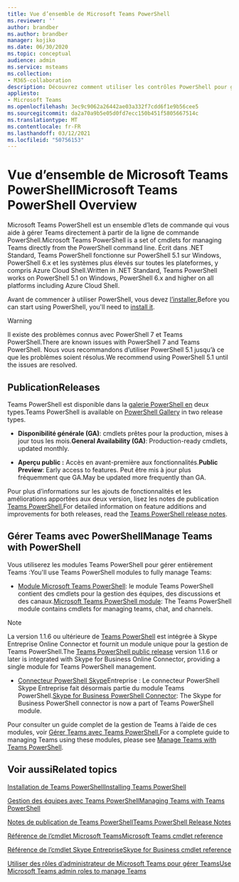 ```yaml
---
title: Vue d’ensemble de Microsoft Teams PowerShell
ms.reviewer: ''
author: brandber
ms.author: brandber
manager: kojiko
ms.date: 06/30/2020
ms.topic: conceptual
audience: admin
ms.service: msteams
ms.collection:
- M365-collaboration
description: Découvrez comment utiliser les contrôles PowerShell pour gérer Microsoft Teams.
appliesto:
- Microsoft Teams
ms.openlocfilehash: 3ec9c9062a26442ae03a332f7cdd6f1e9b56cee5
ms.sourcegitcommit: da2a70a9b5e05d0fd7ecc150b451f5805667514c
ms.translationtype: MT
ms.contentlocale: fr-FR
ms.lasthandoff: 03/12/2021
ms.locfileid: "50756153"
---
```

# <a name="microsoft-teams-powershell-overview"></a><span data-ttu-id="668c5-103">Vue d’ensemble de Microsoft Teams PowerShell</span><span class="sxs-lookup"><span data-stu-id="668c5-103">Microsoft Teams PowerShell Overview</span></span>

<span data-ttu-id="668c5-104">Microsoft Teams PowerShell est un ensemble d’lets de commande qui vous aide à gérer Teams directement à partir de la ligne de commande PowerShell.</span><span class="sxs-lookup"><span data-stu-id="668c5-104">Microsoft Teams PowerShell is a set of cmdlets for managing Teams directly from the PowerShell command line.</span></span> <span data-ttu-id="668c5-105">Écrit dans .NET Standard, Teams PowerShell fonctionne sur PowerShell 5.1 sur Windows, PowerShell 6.x et les systèmes plus élevés sur toutes les plateformes, y compris Azure Cloud Shell.</span><span class="sxs-lookup"><span data-stu-id="668c5-105">Written in .NET Standard, Teams PowerShell works on PowerShell 5.1 on Windows, PowerShell 6.x and higher on all platforms including Azure Cloud Shell.</span></span>

<span data-ttu-id="668c5-106">Avant de commencer à utiliser PowerShell, vous devez [l’installer.](teams-powershell-install.md)</span><span class="sxs-lookup"><span data-stu-id="668c5-106">Before you can start using PowerShell, you'll need to [install it](teams-powershell-install.md).</span></span> 

> [!WARNING]
> <span data-ttu-id="668c5-107">Il existe des problèmes connus avec PowerShell 7 et Teams PowerShell.</span><span class="sxs-lookup"><span data-stu-id="668c5-107">There are known issues with PowerShell 7 and Teams PowerShell.</span></span> <span data-ttu-id="668c5-108">Nous vous recommandons d’utiliser PowerShell 5.1 jusqu’à ce que les problèmes soient résolus.</span><span class="sxs-lookup"><span data-stu-id="668c5-108">We recommend using PowerShell 5.1 until the issues are resolved.</span></span>

## <a name="releases"></a><span data-ttu-id="668c5-109">Publication</span><span class="sxs-lookup"><span data-stu-id="668c5-109">Releases</span></span>


<span data-ttu-id="668c5-110">Teams PowerShell est disponible dans la [galerie PowerShell en](https://www.powershellgallery.com/packages/MicrosoftTeams) deux types.</span><span class="sxs-lookup"><span data-stu-id="668c5-110">Teams PowerShell is available on [PowerShell Gallery](https://www.powershellgallery.com/packages/MicrosoftTeams) in two release types.</span></span>

- <span data-ttu-id="668c5-111">**Disponibilité générale (GA)**: cmdlets prêtes pour la production, mises à jour tous les mois.</span><span class="sxs-lookup"><span data-stu-id="668c5-111">**General Availability (GA)**: Production-ready cmdlets, updated monthly.</span></span>

- <span data-ttu-id="668c5-112">**Aperçu public :** Accès en avant-première aux fonctionnalités.</span><span class="sxs-lookup"><span data-stu-id="668c5-112">**Public Preview**: Early access to features.</span></span> <span data-ttu-id="668c5-113">Peut être mis à jour plus fréquemment que GA.</span><span class="sxs-lookup"><span data-stu-id="668c5-113">May be updated more frequently than GA.</span></span>

<span data-ttu-id="668c5-114">Pour plus d’informations sur les ajouts de fonctionnalités et les améliorations apportées aux deux version, lisez les notes de publication [Teams PowerShell.](teams-powershell-release-notes.md)</span><span class="sxs-lookup"><span data-stu-id="668c5-114">For detailed information on feature additions and improvements for both releases, read the [Teams PowerShell release notes](teams-powershell-release-notes.md).</span></span>


## <a name="manage-teams-with-powershell"></a><span data-ttu-id="668c5-115">Gérer Teams avec PowerShell</span><span class="sxs-lookup"><span data-stu-id="668c5-115">Manage Teams with PowerShell</span></span>

<span data-ttu-id="668c5-116">Vous utiliserez les modules Teams PowerShell pour gérer entièrement Teams :</span><span class="sxs-lookup"><span data-stu-id="668c5-116">You'll use Teams PowerShell modules to fully manage Teams:</span></span>

- <span data-ttu-id="668c5-117">[Module Microsoft Teams PowerShell](https://www.powershellgallery.com/packages/MicrosoftTeams/): le module Teams PowerShell contient des cmdlets pour la gestion des équipes, des discussions et des canaux.</span><span class="sxs-lookup"><span data-stu-id="668c5-117">[Microsoft Teams PowerShell module](https://www.powershellgallery.com/packages/MicrosoftTeams/): The Teams PowerShell module contains cmdlets for managing teams, chat, and channels.</span></span>

> [!NOTE]
> <span data-ttu-id="668c5-118">La version 1.1.6 ou ultérieure de [Teams PowerShell](https://www.powershellgallery.com/packages/MicrosoftTeams/) est intégrée à Skype Entreprise Online Connector et fournit un module unique pour la gestion de Teams PowerShell.</span><span class="sxs-lookup"><span data-stu-id="668c5-118">The [Teams PowerShell public release](https://www.powershellgallery.com/packages/MicrosoftTeams/) version 1.1.6 or later is integrated with Skype for Business Online Connector, providing a single module for Teams PowerShell management.</span></span>

- <span data-ttu-id="668c5-119">[Connecteur PowerShell Skype](https://docs.microsoft.com/microsoft-365/enterprise/manage-skype-for-business-online-with-microsoft-365-powershell)Entreprise : Le connecteur PowerShell Skype Entreprise fait désormais partie du module Teams PowerShell.</span><span class="sxs-lookup"><span data-stu-id="668c5-119">[Skype for Business PowerShell Connector](https://docs.microsoft.com/microsoft-365/enterprise/manage-skype-for-business-online-with-microsoft-365-powershell): The Skype for Business PowerShell connector is now a part of Teams PowerShell module.</span></span>

<span data-ttu-id="668c5-120">Pour consulter un guide complet de la gestion de Teams à l’aide de ces modules, voir [Gérer Teams avec Teams PowerShell.](teams-powershell-managing-teams.md)</span><span class="sxs-lookup"><span data-stu-id="668c5-120">For a complete guide to managing Teams using these modules, please see [Manage Teams with Teams PowerShell](teams-powershell-managing-teams.md).</span></span>


## <a name="related-topics"></a><span data-ttu-id="668c5-121">Voir aussi</span><span class="sxs-lookup"><span data-stu-id="668c5-121">Related topics</span></span>

[<span data-ttu-id="668c5-122">Installation de Teams PowerShell</span><span class="sxs-lookup"><span data-stu-id="668c5-122">Installing Teams PowerShell</span></span>](teams-powershell-install.md)

[<span data-ttu-id="668c5-123">Gestion des équipes avec Teams PowerShell</span><span class="sxs-lookup"><span data-stu-id="668c5-123">Managing Teams with Teams PowerShell</span></span>](teams-powershell-managing-teams.md)

[<span data-ttu-id="668c5-124">Notes de publication de Teams PowerShell</span><span class="sxs-lookup"><span data-stu-id="668c5-124">Teams PowerShell Release Notes</span></span>](teams-powershell-release-notes.md)

[<span data-ttu-id="668c5-125">Référence de l’cmdlet Microsoft Teams</span><span class="sxs-lookup"><span data-stu-id="668c5-125">Microsoft Teams cmdlet reference</span></span>](https://docs.microsoft.com/powershell/teams/?view=teams-ps)

[<span data-ttu-id="668c5-126">Référence de l’cmdlet Skype Entreprise</span><span class="sxs-lookup"><span data-stu-id="668c5-126">Skype for Business cmdlet reference</span></span>](https://docs.microsoft.com/powershell/skype/intro?view=skype-ps)

[<span data-ttu-id="668c5-127">Utiliser des rôles d’administrateur de Microsoft Teams pour gérer Teams</span><span class="sxs-lookup"><span data-stu-id="668c5-127">Use Microsoft Teams admin roles to manage Teams</span></span>](using-admin-roles.md)
